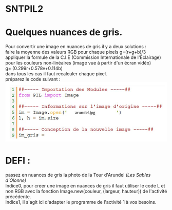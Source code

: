 # SNTPIL2  
# Quelques nuances de gris.  
Pour convertir une image en nuances de gris il y a deux solutions :  
  faire la moyenne des valeurs RGB pour chaque pixels  g=(r+g+b)/3  
  appliquer la formule de la C.I.E (Commission Internationale de l'Éclairage) pour les couleurs non-linéaires (image vue à partir d'un écran vidéo)  
  g= (0.299r+0.578v+0.114b)  
dans tous les cas il faut recalculer chaque pixel.  
préparez le code suivant  :  
![image](https://github.com/Svt-lim/SNTPIL2/blob/master/1.jpg)

# DEFI :  
passez en nuances de gris la photo de la Tour d'Arundel *(Les Sables d'Olonne)*  
Indice0, pour creer une image en nuances de gris il faut utiliser le code L et non RGB avec la fonction Image.new(couleur, (largeur, hauteur))  de l'activité précédente.  
Indice1, il s'agit ici d'adapter le programme de l'activité 1 à vos besoins. 
